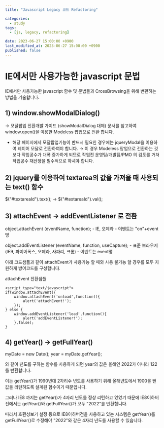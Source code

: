 ```yaml
---
title: "Javascript Legacy 코드 Refactoring"

categories:
  - study
tags:
  - [js, legacy, refactoring]

date: 2023-06-27 15:00:00 +0900
last_modified_at: 2023-06-27 15:00:00 +0900
published: false
---
```


# IE에서만 사용가능한 javascript 문법
IE에서만 사용가능한 javascript 함수 및 문법들과 CrossBrowsing을 위해 변환하는 방법을 기술합니다.



## 1) window.showModalDialog()

→ 모달팝업 전환개발 가이드 (showModalDialog 대체) 문서를 참고하여 window.open()을 이용한 Modeless 팝업으로 전환 합니다.
* 해당 페이지에서 모달팝업기능이 반드시 필요한 경우에는 jqueryModal을 이용하여 레이어 모달로 전환하여야 합니다.
    → 이 경우 Modeless 팝업으로 전환하는 것 보다 작업공수가 대폭 증가하게 되므로 작업전 운영팀/개발팀/PMO 의 검토를 거쳐 작업공수 재산정을 필수적으로 하셔야 합니다.


## 2) jquery를 이용하여 textarea의 값을 가져올 때 사용되는 text() 함수

$("#textareaId").text(); → $("#textareaId").val();


## 3) attachEvent → addEventListener 로 전환

object.attachEvent (eventName, function);
    - IE, 오페라
    - 이벤트는 "on"+event명

object.addEventListener (eventName, function, useCapture);
    - 표준 브라우저(IE9, 파이어폭스, 오페라, 사파리, 크롬)
    - 이벤트는 event명



아래 코드샘플과 같이 attachEvent가 사용가능 할 때와 사용 불가능 할 경우를 모두 지원하게 방어코드를 구성합니다.

attachEvent 전환샘플
```
<script type="text/javascript">
if(window.attachEvent){
    window.attachEvent('onload',function(){
        alert('attachEvent!');
    });
} else {
    window.addEventListener('load',function(){
        alert('addEventListener!');
    },false);
}
```


## 4) getYear() → getFullYear()

myDate = new Date();
year = myDate.getYear();

와 같이 년도를 구하는 함수를 사용하게 되면 year의 값은 올해인 2022가 아니라 122를 반환합니다.

이는 getYear()가 1990년대 2자리수 년도를 사용하기 위해 올해년도에서 1900을 뺀 값을 리턴하도록 설계된 함수이기 때문입니다.

그러나 IE8 까지는 getYear()가 4자리 년도를 정상 리턴하고 있었기 때문에 IE8이하버전에서는 getYear()와 getFullYear()가 모두 "2022"를 반환합니다.

따라서 호환성보기 설정 등으로 IE8이하버전을 사용하고 있는 시스템은 getYear()를 getFullYear()로 수정해야 "2022"와 같은 4자리 년도를 사용할 수 있습니다.

